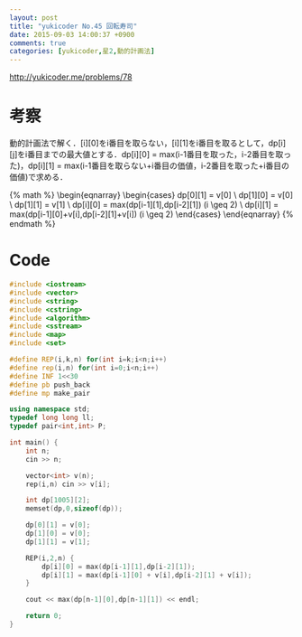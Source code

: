 ```yaml
---
layout: post
title: "yukicoder No.45 回転寿司"
date: 2015-09-03 14:00:37 +0900
comments: true
categories: [yukicoder,星2,動的計画法]
---
```


http://yukicoder.me/problems/78  

# 考察
動的計画法で解く．\[i\]\[0\]をi番目を取らない，\[i\]\[1\]をi番目を取るとして，dp\[i\]\[j\]をi番目までの最大値とする．dp\[i\]\[0\] = max(i-1番目を取った，i-2番目を取った)，dp\[i\]\[1\] = max(i-1番目を取らない+i番目の価値，i-2番目を取った+i番目の価値)で求める．

{% math %}
\begin{eqnarray}
\begin{cases}
dp[0][1] = v[0] \\
dp[1][0] = v[0] \\
dp[1][1] = v[1] \\
dp[i][0] = max(dp[i-1][1],dp[i-2][1]) (i \geq 2) \\
dp[i][1] = max(dp[i-1][0]+v[i],dp[i-2][1]+v[i]) (i \geq 2)
\end{cases}
\end{eqnarray}
{% endmath %}

# Code

```cpp
#include <iostream>
#include <vector>
#include <string>
#include <cstring>
#include <algorithm>
#include <sstream>
#include <map>
#include <set>

#define REP(i,k,n) for(int i=k;i<n;i++)
#define rep(i,n) for(int i=0;i<n;i++)
#define INF 1<<30
#define pb push_back
#define mp make_pair

using namespace std;
typedef long long ll;
typedef pair<int,int> P;

int main() {
    int n;
    cin >> n;

    vector<int> v(n);
    rep(i,n) cin >> v[i];

    int dp[1005][2];
    memset(dp,0,sizeof(dp));

    dp[0][1] = v[0];
    dp[1][0] = v[0];
    dp[1][1] = v[1];

    REP(i,2,n) {
        dp[i][0] = max(dp[i-1][1],dp[i-2][1]);
        dp[i][1] = max(dp[i-1][0] + v[i],dp[i-2][1] + v[i]);
    }

    cout << max(dp[n-1][0],dp[n-1][1]) << endl;

    return 0;
}
```

